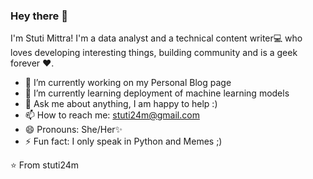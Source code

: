 ### Hey there 👋
I'm Stuti Mittra! I'm a data analyst and a technical content writer💻 who loves developing interesting things, building community and is a geek forever ❤.


- 🔭 I’m currently working on my Personal Blog page
- 🌱 I’m currently learning deployment of machine learning models 
- 💬 Ask me about anything, I am happy to help :)
- 📫 How to reach me: stuti24m@gmail.com
- 😄 Pronouns: She/Her✨
- ⚡ Fun fact: I only speak in Python and Memes ;)


⭐ From stuti24m 
